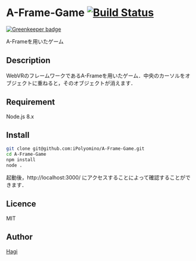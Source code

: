 # A-Frame-Game [![Build Status](https://travis-ci.org/iPolyomino/A-Frame-Game.svg?branch=master)](https://travis-ci.org/iPolyomino/A-Frame-Game)

[![Greenkeeper badge](https://badges.greenkeeper.io/iPolyomino/A-Frame-Game.svg)](https://greenkeeper.io/)

A-Frameを用いたゲーム

## Description

WebVRのフレームワークであるA-Frameを用いたゲーム．中央のカーソルをオブジェクトに重ねると，そのオブジェクトが消えます．

## Requirement

Node.js 8.x

## Install

```bash
git clone git@github.com:iPolyomino/A-Frame-Game.git
cd A-Frame-Game
npm install
node .
```

起動後，http://localhost:3000/ にアクセスすることによって確認することができます．

## Licence

MIT

## Author

[Hagi](https://github.com/iPolyomino/)

